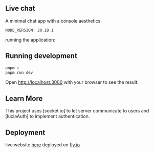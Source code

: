 ## Live chat

A minimal chat app with a console aesthetics.

`NODE_VERSION: 20.18.1`

running the application:

## Running development

```bash
pnpm i
pnpm run dev
```

Open [http://localhost:3000](http://localhost:3000) with your browser to see the result.

## Learn More

This project uses [socket.io] to let server communicate to users and [luciaAuth] to implement authentication.

## Deployment

live website [here](https://live-chat-billowing-rain-2283.fly.dev/)
deployed on [fly.io](https://fly.io/)
